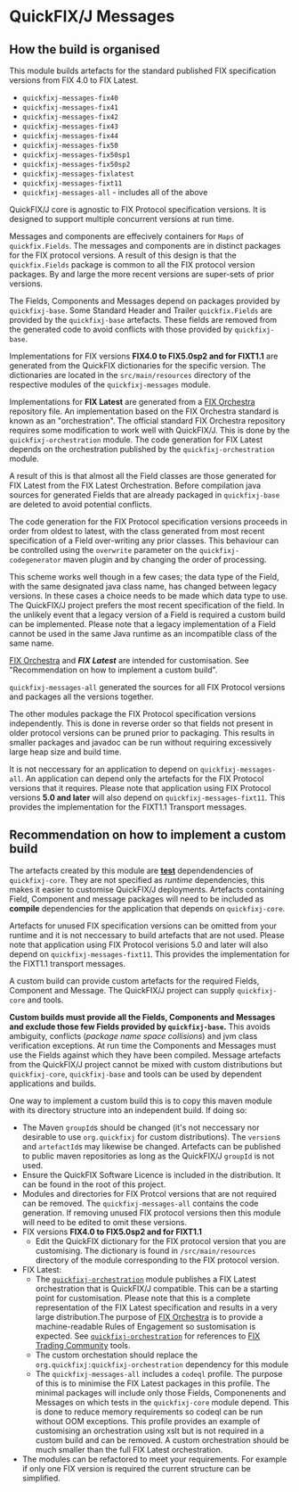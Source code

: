 # QuickFIX/J Messages

## How the build is organised

This module builds artefacts for the standard published FIX specification versions from FIX 4.0 to FIX Latest. 

* ```quickfixj-messages-fix40```
* ```quickfixj-messages-fix41```
* ```quickfixj-messages-fix42```
* ```quickfixj-messages-fix43```
* ```quickfixj-messages-fix44```
* ```quickfixj-messages-fix50```
* ```quickfixj-messages-fix50sp1```
* ```quickfixj-messages-fix50sp2```
* ```quickfixj-messages-fixlatest```
* ```quickfixj-messages-fixt11```
* ```quickfixj-messages-all``` - includes all of the above

QuickFIX/J core is agnostic to FIX Protocol specification versions. It is designed to support multiple concurrent versions at run time. 

Messages and components are effecively containers for ```Maps``` of ```quickfix.Fields```.
The messages and components are in distinct packages for the FIX protocol versions. A result of this design is that the ```quickfix.Fields``` package is common to all the FIX protocol version packages. By and large the more recent versions are super-sets of prior versions. 

The Fields, Components and Messages depend on packages provided by ```quickfixj-base```. Some Standard Header and Trailer ```quickfix.Fields``` are provided by the ```quickfixj-base``` artefacts. These fields are removed from the generated code to avoid conflicts with those provided by ```quickfixj-base```.

Implementations for FIX versions **FIX4.0 to FIX5.0sp2 and for FIXT1.1** are generated from the QuickFIX dictionaries for the specific version. The dictionaries are located in the ```src/main/resources``` directory of the respective modules of the ```quickfixj-messages``` module.

Implementations for **FIX Latest** are generated from a [FIX Orchestra](https://www.fixtrading.org/standards/fix-orchestra/) repository file. An implementation based on the FIX Orchestra standard is known as an "orchestration". The official standard FIX Orchestra repository requires some modification to work well with QuickFIX/J. This is done by the ```quickfixj-orchestration``` module. The code generation for FIX Latest depends on the orchestration published by the ```quickfixj-orchestration``` module.

A result of this is that almost all the Field classes are those generated for FIX Latest from the FIX Latest Orchestration. Before compilation java sources for generated Fields that are already packaged in ```quickfixj-base``` are deleted to avoid potential conflicts.

The code generation for the FIX Protocol specification versions proceeds in order from oldest to latest, with the class generated from most recent specification of a Field over-writing any prior classes. This behaviour can be controlled using the ```overwrite``` parameter on the ```quickfixj-codegenerator``` maven plugin and by changing the order of processing.

This scheme works well though in a few cases; the data type of the Field, with the same designated java class name, has changed between legacy versions. In these cases a choice needs to be made which data type to use. The QuickFIX/J project prefers the most recent specification of the field. In the unlikely event that a legacy version of a Field is required a custom build can be implemented. Please note that a legacy implementation of a Field cannot be used in the same Java runtime as an incompatible class of the same name.

[FIX Orchestra](https://www.fixtrading.org/standards/fix-orchestra/) and ***FIX Latest*** are intended for customisation. See "Recommendation on how to implement a custom build".

```quickfixj-messages-all``` generated the sources for all FIX Protocol versions and packages all the versions together. 

The other modules package the FIX Protocol specification versions independently. This is done in reverse order so that fields not present in older protocol versions can be pruned prior to packaging. This results in smaller packages and javadoc can be run without requiring excessively large heap size and build time.

It is not neccessary for an application to depend on ```quickfixj-messages-all```. An application can depend only the artefacts for the FIX Protocol versions that it requires. Please note that application using FIX Protocol versions **5.0 and later** will also depend on ```quickfixj-messages-fixt11```. This provides the implementation for the FIXT1.1 Transport messages.

## Recommendation on how to implement a custom build

The artefacts created by this module are <u>**test**</u> dependendencies of ```quickfixj-core```. They are not specified as _runtime_ dependencies, this makes it easier to customise QuickFIX/J deployments. Artefacts containing Field, Component and message packages will need to be included as **compile** dependencies for the application that depends on ```quickfixj-core```.

Artefacts for unused FIX specification versions can be omitted from your runtime and it is not neccessary to build artefacts that are not used. Please note that application using FIX Protocol verisions 5.0 and later will also depend on ```quickfixj-messages-fixt11```. This provides the implementation for the FIXT1.1 transport messages.

A custom build can provide custom artefacts for the required Fields, Component and Message. The QuickFIX/J project can supply  ```quickfixj-core``` and tools.

**Custom builds must provide all the Fields, Components and Messages and exclude those few Fields provided by ```quickfixj-base```.**  This avoids ambiguity, conflicts (*package name space collisions*) and jvm class verification exceptions. At run time the Components and Messages must use the Fields against which they have been compiled. Message artefacts from the QuickFIX/J project cannot be mixed with custom distributions but ```quickfixj-core```, ```quickfixj-base``` and tools can be used by dependent applications and builds.

One way to implement a custom build this is to copy this maven module with its directory structure into an independent build. If doing so:
* The Maven ```groupId```s should be changed (it's not neccessary nor desirable to use ```org.quickfixj``` for custom distributions). The ```version```s and ```artefactId```s may likewise be changed. Artefacts can be published to public maven repositories as long as the QuickFIX/J ```groupId``` is not used. 
* Ensure the QuickFIX Software Licence is included in the distribution. It can be found in the root of this project.
* Modules and directories for FIX Protcol versions that are not required can be removed. The ```quickfixj-messages-all``` contains the code generation. If removing unused FIX protocol versions then this module will need to be edited to omit these versions.
* FIX versions **FIX4.0 to FIX5.0sp2 and for FIXT1.1**
  * Edit the QuickFIX dictionary for the FIX protocol version that you are customising. The dictionary is found in ```/src/main/resources``` directory of the module corresponding to the FIX protocol version.
* FIX Latest:
  * The [```quickfixj-orchestration```](../quickfixj-orchestration/readme.md) module publishes a FIX Latest orchestration that is QuickFIX/J compatible. This can be a starting point for customisation. Please note that this is a complete representation of the FIX Latest specification and results in a very large distribution.The purpose of [FIX Orchestra](https://www.fixtrading.org/standards/fix-orchestra/) is to provide a machine-readable Rules of Engagement so sustomisation is expected. See [```quickfixj-orchestration```](../quickfixj-orchestration/readme.md) for references to [FIX Trading Community](https://www.fixtrading.org/) tools.
  * The custom orchestation should replace the ```org.quickfixj:quickfixj-orchestration``` dependency for this module
  * The ```quickfixj-messages-all``` includes a ```codeql``` profile. The purpose of this is to minimise the FIX Latest packages in this profile. The minimal packages will include only those Fields, Componenents and Messages on which tests in the ```quickfixj-core``` module depend. This is done to reduce memory requirements so codeql can be run without OOM exceptions. This profile provides an example of customising an orchestration using xslt but is not required in a custom build and can be removed. A custom orchestration should be much smaller than the full FIX Latest orchestration.
* The modules can be refactored to meet your requirements. For example if only one FIX version is required the current structure can be simplified.

